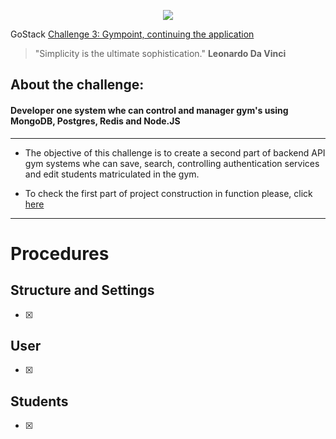 
<p align="center">
  <img src="https://github.com/Rocketseat/bootcamp-gostack-desafio-02/blob/master/.github/logo.png?raw=true">


   GoStack
  [Challenge 3: Gympoint, continuing the application](#)

   > "Simplicity is the ultimate sophistication." **Leonardo Da Vinci**
</p>

## **About the challenge:**
#### **Developer one system whe can control and manager gym's using MongoDB, Postgres, Redis and Node.JS**
--------------------------------------------------------------
* The objective of this challenge is to create a second part of backend API gym systems whe can save, search, controlling authentication services and edit students matriculated in the gym.

* To check the first part of project construction in function please, click [here](https://github.com/SkullDarth/bootcamp-gostack-challenge-02)


--------------------------------------------------------------
# Procedures

## Structure and Settings
- [x]

## User
- [x]

## Students
- [x]


